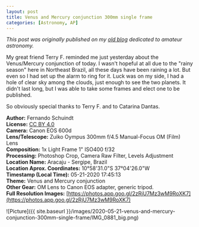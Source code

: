 ```yaml
---
layout: post
title: Venus and Mercury conjunction 300mm single frame
categories: [Astronomy, AP]
---
```


*This post was originally published on my [old blog](https://boredprogrammer.postach.io/post/venus-and-mercury-conjunction-300mm-single-frame) dedicated to amateur astronomy.*

My great friend Terry F. reminded me just yesterday about the Venus/Mercury conjunction of today. I wasn't hopeful at all due to the "rainy season" here in Northeast Brazil, all these days have been raining a lot. But even so I had set up the alarm to ring for it. Luck was on my side, I had a hole of clear sky among the clouds, just enough to see the two planets. It didn't last long, but I was able to take some frames and elect one to be published.

So obviously special thanks to Terry F. and to Catarina Dantas.

**Author:** Fernando Schuindt  
**License:** [CC BY 4.0](https://creativecommons.org/licenses/by/4.0/)  
**Camera:** Canon EOS 600d  
**Lens/Telescope:** Zuiko Oympus 300mm f/4.5 Manual-Focus OM (Film) Lens  
**Composition:** 1x Light Frame 1" ISO400 f/32  
**Processing:** Photoshop Crop, Camera Raw Filter, Levels Adjustment  
**Location Name:** Aracaju - Sergipe, Brazil  
**Location Aprox. Coordinates:** 10°58'31.0"S 37°04'26.0"W  
**Timestamp (Local Time):** 05-21-2020 17:45:13  
**Theme:** Venus and Mercury conjunction  
**Other Gear:** OM Lens to Canon EOS adapter, generic tripod.  
**Full Resolution Images:** [https://photos.app.goo.gl/2zRjU7Mz3wM9RoXK7](https://photos.app.goo.gl/2zRjU7Mz3wM9RoXK7)  

![Picture]({{ site.baseurl }}/images/2020-05-21-venus-and-mercury-conjunction-300mm-single-frame/IMG_0881_big.png)
